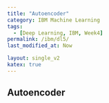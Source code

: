 ```yaml
---
title: "Autoencoder"
category: IBM Machine Learning
tags:
  - [Deep Learning, IBM, Week4]
permalink: /ibm/dl5/
last_modified_at: Now

layout: single_v2
katex: true
---
```


## Autoencoder